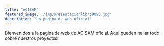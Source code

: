 ```yaml
---
title: "ACISAM"
featured_image: '/img/presentacionlibro0093.jpg'
description: "La pagina de web oficial"
---
```

Bienvenidos a la pagina de web de ACISAM oficial. Aqui pueden hallar todo sobre nuestros proyectos!
